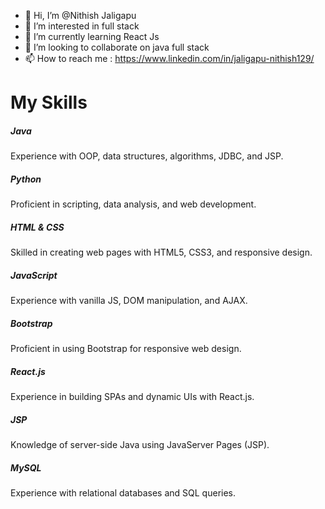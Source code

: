 - 👋 Hi, I’m @Nithish Jaligapu
- 👀 I’m interested in  full stack 
- 🌱 I’m currently learning  React Js
- 💞️ I’m looking to collaborate on java full stack 
- 📫 How to reach me : https://www.linkedin.com/in/jaligapu-nithish129/

<!---
Nithish1209/Nithish1209 is a ✨ special ✨ repository because its `README.md` (this file) appears on your GitHub profile.
You can click the Preview link to take a look at your changes.
--->

<!DOCTYPE html>
<html lang="en">
<head>
    <meta charset="UTF-8">
    <meta name="viewport" content="width=device-width, initial-scale=1.0">

   
</head>
<body>
    <div class="container">
        <h1 class="text-center">My Skills</h1>
        <div class="row">
            <div class="col-md-4">
                <div class="card text-center">
                    <div class="card-body">
                        <i class="fab fa-java"></i>
                        <h5 class="card-title">Java</h5>
                        <p class="card-text">Experience with OOP, data structures, algorithms, JDBC, and JSP.</p>
                    </div>
                </div>
            </div>
            <div class="col-md-4">
                <div class="card text-center">
                    <div class="card-body">
                        <i class="fab fa-python"></i>
                        <h5 class="card-title">Python</h5>
                        <p class="card-text">Proficient in scripting, data analysis, and web development.</p>
                    </div>
                </div>
            </div>
            <div class="col-md-4">
                <div class="card text-center">
                    <div class="card-body">
                        <i class="fab fa-html5"></i>
                        <h5 class="card-title">HTML & CSS</h5>
                        <p class="card-text">Skilled in creating web pages with HTML5, CSS3, and responsive design.</p>
                    </div>
                </div>
            </div>
        </div>
        <div class="row">
            <div class="col-md-4">
                <div class="card text-center">
                    <div class="card-body">
                        <i class="fab fa-js-square"></i>
                        <h5 class="card-title">JavaScript</h5>
                        <p class="card-text">Experience with vanilla JS, DOM manipulation, and AJAX.</p>
                    </div>
                </div>
            </div>
            <div class="col-md-4">
                <div class="card text-center">
                    <div class="card-body">
                        <i class="fab fa-bootstrap"></i>
                        <h5 class="card-title">Bootstrap</h5>
                        <p class="card-text">Proficient in using Bootstrap for responsive web design.</p>
                    </div>
                </div>
            </div>
            <div class="col-md-4">
                <div class="card text-center">
                    <div class="card-body">
                        <i class="fab fa-react"></i>
                        <h5 class="card-title">React.js</h5>
                        <p class="card-text">Experience in building SPAs and dynamic UIs with React.js.</p>
                    </div>
                </div>
            </div>
        </div>
        <div class="row">
            <div class="col-md-4 offset-md-2">
                <div class="card text-center">
                    <div class="card-body">
                        <i class="fas fa-file-code"></i>
                        <h5 class="card-title">JSP</h5>
                        <p class="card-text">Knowledge of server-side Java using JavaServer Pages (JSP).</p>
                    </div>
                </div>
            </div>
            <div class="col-md-4">
                <div class="card text-center">
                    <div class="card-body">
                        <i class="fas fa-database"></i>
                        <h5 class="card-title">MySQL</h5>
                        <p class="card-text">Experience with relational databases and SQL queries.</p>
                    </div>
                </div>
            </div>
        </div>
    </div>

 
</body>
</html>
